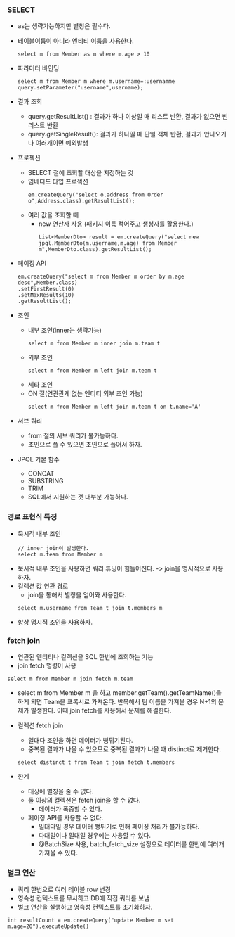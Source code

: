 ### SELECT
- as는 생략가능하지만 별칭은 필수다.
- 테이블이름이 아니라 엔티티 이름을 사용한다.
    ```
    select m from Member as m where m.age > 10
    ```

 - 파라미터 바인딩
    ```
    select m from Member m where m.username=:usernamme
    query.setParameter("username",username);
    ```

- 결과 조회
    - query.getResultList() : 결과가 하나 이상일 때 리스트 반환, 결과가 없으면 빈 리스트 반환
    - query.getSingleResult(): 결과가 하나일 때 단일 객체 반환, 결과가 안나오거나 여러개이면 예외발생
- 프로젝션 
    - SELECT 절에 조회할 대상을 지정하는 것
    - 임베디드 타입 프로젝션
        ```
        em.createQuery("select o.address from Order o",Address.class).getResultList();
        ```
    - 여러 값을 조회할 때
        - new 연산자 사용 (패키지 이름 적어주고 생성자를 활용한다.)
            ```
            List<MemberDto> result = em.createQuery("select new jpql.MemberDto(m.username,m.age) from Member m",MemberDto.class).getResultList();
            ```
- 페이징 API
    ```
    em.createQuery("select m from Member m order by m.age desc",Member.class)
    .setFirstResult(0)
    .setMaxResults(10)
    .getResultList();
    ```
- 조인
    - 내부 조인(inner는 생략가능)
        ```
        select m from Member m inner join m.team t
        ```
    - 외부 조인
        ```
        select m from Member m left join m.team t
        ```
    - 세타 조인
    - ON 절(연관관계 없는 엔티티 외부 조인 가능)
        ```
        select m from Member m left join m.team t on t.name='A'
        ```
- 서브 쿼리 
    - from 절의 서브 쿼리가 불가능하다.
    - 조인으로 풀 수 있으면 조인으로 풀어서 하자.
- JPQL 기본 함수
    - CONCAT
    - SUBSTRING
    - TRIM 
    - SQL에서 지원하는 것 대부분 가능하다.
    
### 경로 표현식 특징
- 묵시적 내부 조인
    ```
    // inner join이 발생한다.
    select m.team from Member m
    ```
- 묵시적 내부 조인을 사용하면 쿼리 튜닝이 힘들어진다. -> join을 명시적으로 사용하자.
- 컬렉션 값 연관 경로
    - join을 통해서 별칭을 얻어와 사용한다.
    ```
    select m.username from Team t join t.members m
    ```
- 항상 명시적 조인을 사용하자.

### fetch join
- 연관된 엔티티나 컬렉션을 SQL 한번에 조회하는 기능
- join fetch 명령어 사용
```
select m from Member m join fetch m.team
```
- select m from Member m 을 하고 member.getTeam().getTeamName()을 하게 되면 Team을 프록시로 가져온다. 반복해서 팀 이름을 가져올 경우 N+1의 문제가 발생한다. 이때 join fetch를 사용해서 문제를 해결한다.
- 컬렉션 fetch join
    - 일대다 조인을 하면 데이터가 뻥튀기된다.
    - 중복된 결과가 나올 수 있으므로 중복된 결과가 나올 때 distinct로 제거한다.
    ```
    select distinct t from Team t join fetch t.members
    ```

- 한계
    - 대상에 별칭을 줄 수 없다.
    - 둘 이상의 컬렉션은 fetch join을 할 수 없다.
        - 데이터가 폭증할 수 있다.
    - 페이징 API를 사용할 수 없다.
        - 일대다일 경우 데이터 뻥튀기로 인해 페이징 처리가 불가능하다.
        - 다대일이나 일대일 경우에는 사용할 수 있다.
         - @BatchSize 사용, batch_fetch_size 설정으로 데이터를 한번에 여러개 가져올 수 있다.

### 벌크 연산
- 쿼리 한번으로 여러 테이블 row 변경
- 영속성 컨텍스트를 무시하고 DB에 직접 쿼리를 보냄
- 벌크 연산을 실행하고 영속성 컨텍스트를 초기화하자. 
```
int resultCount = em.createQuery("update Member m set m.age=20").executeUpdate()
```